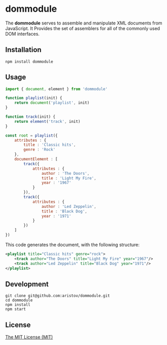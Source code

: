 # dommodule

The **dommodule** serves to assemble and manipulate XML documents from JavaScript.
It Provides the set of assemblers for all of the commonly used DOM interfaces.

## Installation

```
npm install dommodule
```

## Usage

```js
import { document, element } from 'dommodule'

function playlist(init) {
    return document('playlist', init)
}

function track(init) {
    return element('track', init)
}

const root = playlist({
    attributes : { 
        title : 'Classic hits',
        genre : 'Rock' 
    },
    documentElement : [
        track({ 
            attributes : { 
                author : 'The Doors',
                title : 'Light My Fire',
                year : '1967'
            }
        }),
        track({ 
            attributes : { 
                author : 'Led Zeppelin',
                title : 'Black Dog',
                year : '1971'
            }
        })
    ]
})
```

This code generates the document, with the following structure:

```xml
<playlist title="Classic hits" genre="rock">
    <track author="The Doors" title="Light My Fire" year="1967"/>
    <track author="Led Zeppelin" title="Black Dog" year="1971"/>
</playlist>
```

## Development

```
git clone git@github.com:aristov/dommodule.git
cd dommodule
npm install
npm start
```

## License

[The MIT License (MIT)](https://raw.githubusercontent.com/aristov/dommodule/master/LICENSE)
